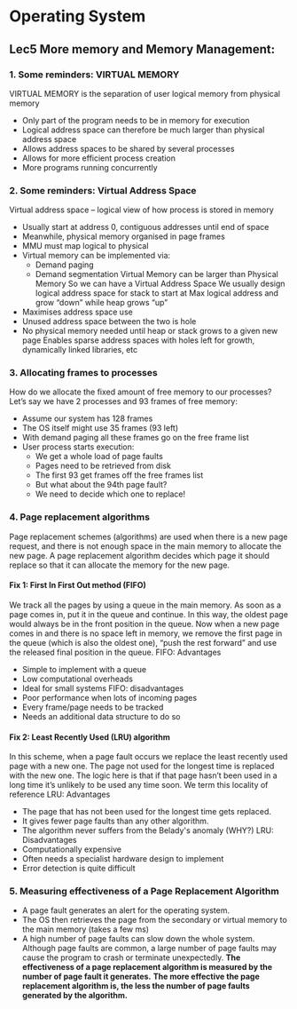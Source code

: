 # Operating System
## Lec5 More memory and Memory Management:
### 1. Some reminders: VIRTUAL MEMORY
VIRTUAL MEMORY is the separation of user logical memory from physical memory
- Only part of the program needs to be in memory for execution
- Logical address space can therefore be much larger than physical address
space
- Allows address spaces to be shared by several processes
- Allows for more efficient process creation
- More programs running concurrently
### 2. Some reminders: Virtual Address Space
Virtual address space – logical view of how process is stored in memory
- Usually start at address 0, contiguous addresses until end of space
- Meanwhile, physical memory organised in page frames
- MMU must map logical to physical
- Virtual memory can be implemented via:
  - Demand paging
  - Demand segmentation
Virtual Memory can be larger than Physical Memory
So we can have a Virtual Address Space
We usually design logical address space for stack to start at Max logical address and grow “down” while heap grows “up”
- Maximises address space use
- Unused address space between the two is hole
- No physical memory needed until heap or stack grows to a given new page
Enables sparse address spaces with holes left for growth, dynamically linked libraries, etc
### 3. Allocating frames to processes
How do we allocate the fixed amount of free memory to our processes? Let’s say we have 2 processes and 93 frames of free memory:
- Assume our system has 128 frames
- The OS itself might use 35 frames (93 left)
- With demand paging all these frames go on the free frame list
- User process starts execution:
  - We get a whole load of page faults
  - Pages need to be retrieved from disk
  - The first 93 get frames off the free frames list
  - But what about the 94th page fault?
  - We need to decide which one to replace!
### 4. Page replacement algorithms
Page replacement schemes (algorithms) are used when there is a new page request, and there is not enough space in the main memory to allocate the new page.
A page replacement algorithm decides which page it should replace so that it can allocate the memory for the new page.
#### Fix 1: First In First Out method (FIFO)
We track all the pages by using a queue in the main memory.
As soon as a page comes in, put it in the queue and continue.
In this way, the oldest page would always be in the front position in the queue.
Now when a new page comes in and there is no space left in memory, we remove the first page in the queue (which is also the oldest one), “push the rest forward” and use the released final position in the queue.
FIFO: Advantages
- Simple to implement with a queue
- Low computational overheads
- Ideal for small systems
FIFO: disadvantages
- Poor performance when lots of incoming pages
- Every frame/page needs to be tracked
- Needs an additional data structure to do so
#### Fix 2: Least Recently Used (LRU) algorithm
In this scheme, when a page fault occurs we replace the least recently used page with a new one.
The page not used for the longest time is replaced with the new one.
The logic here is that if that page hasn’t been used in a long time it’s unlikely
to be used any time soon.
We term this locality of reference
LRU: Advantages
- The page that has not been used for the longest time gets replaced.
- It gives fewer page faults than any other algorithm.
- The algorithm never suffers from the Belady's anomaly (WHY?)
LRU: Disadvantages
- Computationally expensive
- Often needs a specialist hardware design to implement
- Error detection is quite difficult
### 5. Measuring effectiveness of a Page Replacement Algorithm
- A page fault generates an alert for the operating system.
- The OS then retrieves the page from the secondary or virtual memory to the main memory (takes a few ms)
- A high number of page faults can slow down the whole system. Although page faults are common, a large number of page faults may cause the program to crash or terminate unexpectedly.
**The effectiveness of a page replacement algorithm is measured by the number of page fault it generates.**
**The more effective the page replacement algorithm is, the less the number of page faults generated by the algorithm.**